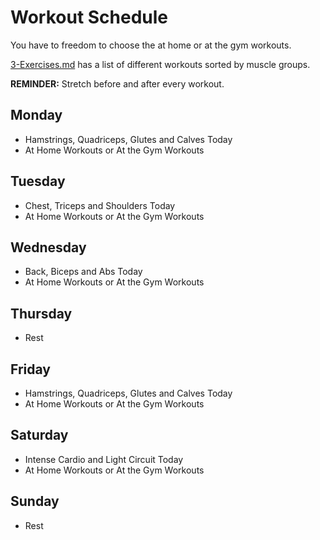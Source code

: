 # Workout Schedule

You have to freedom to choose  the at home or at the gym workouts.

[3-Exercises.md]("") has a list of different workouts sorted by muscle groups.

**REMINDER:** Stretch before and after every workout.

## Monday

* Hamstrings, Quadriceps, Glutes and Calves Today
* At Home Workouts or At the Gym Workouts

## Tuesday

* Chest, Triceps and Shoulders Today
* At Home Workouts or At the Gym Workouts

## Wednesday

* Back, Biceps and Abs Today
* At Home Workouts or At the Gym Workouts

## Thursday

* Rest

## Friday

* Hamstrings, Quadriceps, Glutes and Calves Today
* At Home Workouts or At the Gym Workouts

## Saturday

* Intense Cardio and Light Circuit Today
* At Home Workouts or At the Gym Workouts

## Sunday

* Rest
